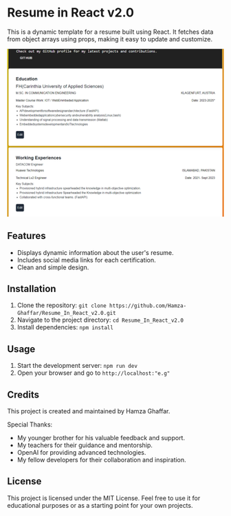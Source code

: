 # Resume in React v2.0

This is a dynamic template for a resume built using React. It fetches data from object arrays using props, making it easy to update and customize.

![React Resume](image.png)

## Features

- Displays dynamic information about the user's resume.
- Includes social media links for each certification.
- Clean and simple design.

## Installation

1. Clone the repository: `git clone https://github.com/Hamza-Ghaffar/Resume_In_React_v2.0.git`
2. Navigate to the project directory: `cd Resume_In_React_v2.0`
3. Install dependencies: `npm install`

## Usage

1. Start the development server: `npm run dev`
2. Open your browser and go to `http://localhost:"e.g"`

## Credits

This project is created and maintained by Hamza Ghaffar.

Special Thanks:

- My younger brother for his valuable feedback and support.
- My teachers for their guidance and mentorship.
- OpenAI for providing advanced technologies.
- My fellow developers for their collaboration and inspiration.

## License

This project is licensed under the MIT License. Feel free to use it for educational purposes or as a starting point for your own projects.
